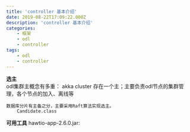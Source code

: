 ```yaml
---
title: 'controller 基本介绍'
date: 2019-08-22T17:09:22.000Z
description: 'controller 基本介绍'
categories:
    - 框架
    - odl
    - controller
tags:
    - odl
    - controller
---  
```

  
  
**选主**  
odl集群主概念有多重：
    akka cluster 存在一个主；主要负责odl节点的集群管理，各个节点的加入、离线等
  
    数据库分片有主备之分，主要采用Raft算法实现选主。
        Candidate.class
**可用工具**
hawtio-app-2.6.0.jar:
  